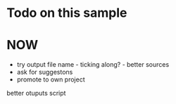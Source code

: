 # Todo on this sample

# NOW
* try output file name - ticking along? - better sources
* ask for suggestons
* promote to own project


better otuputs script